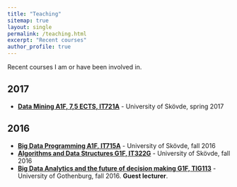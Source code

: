 ```yaml
---
title: "Teaching"
sitemap: true
layout: single
permalink: /teaching.html
excerpt: "Recent courses"
author_profile: true
---
```

Recent courses I am or have been involved in.

## 2017 ## 

- [**Data Mining A1F, 7,5 ECTS, IT721A**](http://www.his.se/en/Prospective-student/education/courses/ITE/IT721A/) - University of Skövde, spring 2017

## 2016 ##

- [**Big Data Programming A1F, IT715A**](http://www.his.se/en/Prospective-student/education/courses/ITE/IT715A/) - University of Skövde, fall 2016
- [**Algorithms and Data Structures G1F, IT322G**](http://www.his.se/en/Prospective-student/education/courses/ITE/IT322G/) - University of Skövde, fall 2016
- [**Big Data Analytics and the future of decision making G1F, TIG113**](http://kursplaner.gu.se/pdf/kurs/sv/TIG113) - University of Gothenburg, fall 2016. **Guest lecturer**.
